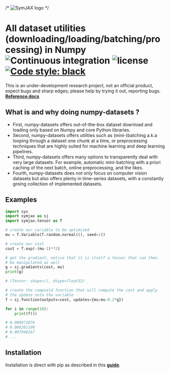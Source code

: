 
/* ![SymJAX logo](./docs/img/symjax_logo.png)
*/

# All dataset utilities (downloading/loading/batching/processing) in Numpy ![Continuous integration](https://github.com/RandallBalestriero/numpy-datasets/workflows/Continuous%20integration/badge.svg) ![license](https://img.shields.io/badge/license-Apache%202-blue) <a href="https://github.com/psf/black"><img alt="Code style: black" src="https://img.shields.io/badge/code%20style-black-000000.svg"></a>
This is an under-development research project, not an official product, expect bugs and sharp edges; please help by trying it out, reporting bugs.
[**Reference docs**](https://numpy-datasets.readthedocs.io/en/latest/)


## What is and why doing numpy-datasets ?

* First, numpy-datasets offers out-of-the-box dataset download and loading only based on Numpy and core Python libraries.
* Second, numpy-datasets offers utilities such as (mini-)batching a.k.a looping through a dataset one chunk at a time, or preprocessing techniques that are highly suited for machine learning and deep learning pipelines.
* Third, numpy-datasets offers many options to transparently deal with very large datasets. For example, automatic mini-batching with a priori caching of the next batch, online preprocessing, and the likes.
* Fourth, numpy-datasets does not only focus on computer vision datasets but also offers plenty in time-series datasets, with a constantly groing collection of implemented datasets.

## Examples

```python
import sys
import symjax as sj
import symjax.tensor as T

# create our variable to be optimized
mu = T.Variable(T.random.normal((), seed=1))

# create our cost
cost = T.exp(-(mu-1)**2)

# get the gradient, notice that it is itself a tensor that can then
# be manipulated as well
g = sj.gradients(cost, mu)
print(g)

# (Tensor: shape=(), dtype=float32)

# create the compield function that will compute the cost and apply
# the update onto the variable
f = sj.function(outputs=cost, updates={mu:mu-0.2*g})

for i in range(10):
    print(f())

# 0.008471076
# 0.008201109
# 0.007946267
# ...
```

## Installation

Installation is direct with pip as described in this [**guide**](https://numpy-datasets.readthedocs.io/en/latest/user/installation.html).
